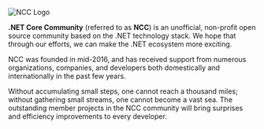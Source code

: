 <!--

**Here are some ideas to get you started:**

🙋‍♀️ A short introduction - what is your organization all about?
🌈 Contribution guidelines - how can the community get involved?
👩‍💻 Useful resources - where can the community find your docs? Is there anything else the community should know?
🍿 Fun facts - what does your team eat for breakfast?
🧙 Remember, you can do mighty things with the power of [Markdown](https://docs.github.com/github/writing-on-github/getting-started-with-writing-and-formatting-on-github/basic-writing-and-formatting-syntax)
-->

![NCC Logo](https://github.com/dotnetcore/Home/raw/master/img/ncc-name.png)

**.NET Core Community** (referred to as **NCC**) is an unofficial, non-profit open source community based on the .NET technology stack. We hope that through our efforts, we can make the .NET ecosystem more exciting.

NCC was founded in mid-2016, and has received support from numerous organizations, companies, and developers both domestically and internationally in the past few years.

Without accumulating small steps, one cannot reach a thousand miles; without gathering small streams, one cannot become a vast sea. The outstanding member projects in the NCC community will bring surprises and efficiency improvements to every developer.
